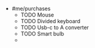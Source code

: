 - #me/purchases
	- TODO Mouse
	- TODO Divided keyboard
	- TODO Usb-c to A converter
	- TODO Smart bulb
	-